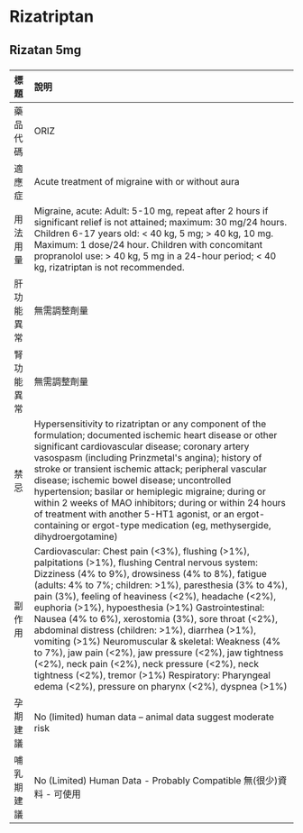 # Rizatriptan

## Rizatan 5mg

##### 

| 標題       | 說明                                                                                                                                                                                                                                                                                                                                                                                                                                                                                                                                                                                                                                                                                                                        |
|:-----------|:----------------------------------------------------------------------------------------------------------------------------------------------------------------------------------------------------------------------------------------------------------------------------------------------------------------------------------------------------------------------------------------------------------------------------------------------------------------------------------------------------------------------------------------------------------------------------------------------------------------------------------------------------------------------------------------------------------------------------|
| 藥品代碼   | ORIZ                                                                                                                                                                                                                                                                                                                                                                                                                                                                                                                                                                                                                                                                                                                        |
| 適應症     | Acute treatment of migraine with or without aura                                                                                                                                                                                                                                                                                                                                                                                                                                                                                                                                                                                                                                                                            |
| 用法用量   | Migraine, acute: Adult: 5-10 mg, repeat after 2 hours if significant relief is not attained; maximum: 30 mg/24 hours. Children 6-17 years old: < 40 kg, 5 mg; > 40 kg, 10 mg. Maximum: 1 dose/24 hour. Children with concomitant propranolol use: > 40 kg, 5 mg in a 24-hour period; < 40 kg, rizatriptan is not recommended.                                                                                                                                                                                                                                                                                                                                                                                               |
| 肝功能異常 | 無需調整劑量                                                                                                                                                                                                                                                                                                                                                                                                                                                                                                                                                                                                                                                                                                                |
| 腎功能異常 | 無需調整劑量                                                                                                                                                                                                                                                                                                                                                                                                                                                                                                                                                                                                                                                                                                                |
| 禁忌       | Hypersensitivity to rizatriptan or any component of the formulation; documented ischemic heart disease or other significant cardiovascular disease; coronary artery vasospasm (including Prinzmetal's angina); history of stroke or transient ischemic attack; peripheral vascular disease; ischemic bowel disease; uncontrolled hypertension; basilar or hemiplegic migraine; during or within 2 weeks of MAO inhibitors; during or within 24 hours of treatment with another 5-HT1 agonist, or an ergot-containing or ergot-type medication (eg, methysergide, dihydroergotamine)                                                                                                                                         |
| 副作用     | Cardiovascular: Chest pain (<3%), flushing (>1%), palpitations (>1%), flushing Central nervous system: Dizziness (4% to 9%), drowsiness (4% to 8%), fatigue (adults: 4% to 7%; children: >1%), paresthesia (3% to 4%), pain (3%), feeling of heaviness (<2%), headache (<2%), euphoria (>1%), hypoesthesia (>1%) Gastrointestinal: Nausea (4% to 6%), xerostomia (3%), sore throat (<2%), abdominal distress (children: >1%), diarrhea (>1%), vomiting (>1%) Neuromuscular & skeletal: Weakness (4% to 7%), jaw pain (<2%), jaw pressure (<2%), jaw tightness (<2%), neck pain (<2%), neck pressure (<2%), neck tightness (<2%), tremor (>1%) Respiratory: Pharyngeal edema (<2%), pressure on pharynx (<2%), dyspnea (>1%) |
| 孕期建議   | No (limited) human data – animal data suggest moderate risk                                                                                                                                                                                                                                                                                                                                                                                                                                                                                                                                                                                                                                                                 |
| 哺乳期建議 | No (Limited) Human Data - Probably Compatible 無(很少)資料 - 可使用                                                                                                                                                                                                                                                                                                                                                                                                                                                                                                                                                                                                                                                         |

